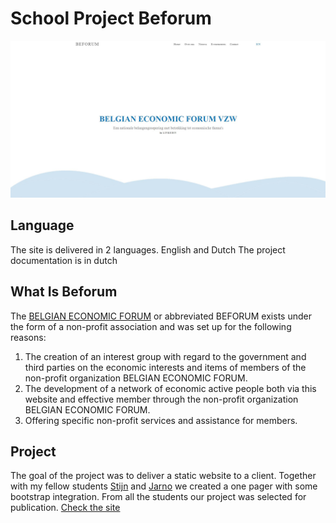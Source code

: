 # School Project Beforum
![](https://github.com/Liedev/beforum/blob/main/beforum.JPG)

## Language

The site is delivered in 2 languages. English and Dutch
The project documentation is in dutch

## What Is Beforum

The [BELGIAN ECONOMIC FORUM](http://beforum.be/) or abbreviated BEFORUM exists under the form of a non-profit association and was set up for the following reasons:

1. The creation of an interest group with regard to the government and third parties on the economic interests and items of members of the non-profit organization BELGIAN ECONOMIC FORUM.
2. The development of a network of economic active people both via this website and effective member through the non-profit organization BELGIAN ECONOMIC FORUM.
3. Offering specific non-profit services and assistance for members.


## Project

The goal of the project was to deliver a static website to a client. 
Together with my fellow students <a href="http://www.stijnbeckers.digital/" target="_blank">Stijn</a> and <a href="https://jarnopeeters.be/" target="_blank">Jarno</a> we created a one pager with some bootstrap integration.
From all the students our project was selected for publication.
<a href="http://beforum.be/" target="_blank">Check the site</a>


